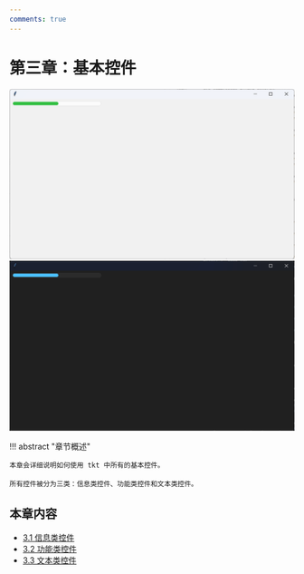 ```yaml
---
comments: true
---
```


# 第三章：基本控件

![preview-light](images/1-4.light.png#only-light)
![preview-dark](images/1-4.dark.png#only-dark)

!!! abstract "章节概述"

    本章会详细说明如何使用 tkt 中所有的基本控件。

    所有控件被分为三类：信息类控件、功能类控件和文本类控件。

## 本章内容

* [3.1 信息类控件](1.md)
* [3.2 功能类控件](2.md)
* [3.3 文本类控件](3.md)
